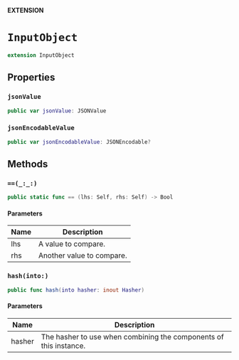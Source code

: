 **EXTENSION**

# `InputObject`
```swift
extension InputObject
```

## Properties
### `jsonValue`

```swift
public var jsonValue: JSONValue
```

### `jsonEncodableValue`

```swift
public var jsonEncodableValue: JSONEncodable?
```

## Methods
### `==(_:_:)`

```swift
public static func == (lhs: Self, rhs: Self) -> Bool
```

#### Parameters

| Name | Description |
| ---- | ----------- |
| lhs | A value to compare. |
| rhs | Another value to compare. |

### `hash(into:)`

```swift
public func hash(into hasher: inout Hasher)
```

#### Parameters

| Name | Description |
| ---- | ----------- |
| hasher | The hasher to use when combining the components of this instance. |